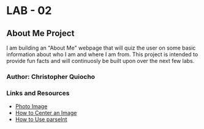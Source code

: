 # LAB - 02

## About Me Project

I am building an "About Me" webpage that will quiz the user on some basic information about who I am and where I am from. This project is intended to provide fun facts and will continuosly be built upon over the next few labs.

### Author: Christopher Quiocho

### Links and Resources
* [Photo Image](https://i2.pickpik.com/photos/317/628/954/aloha-sand-hawaii-beach-preview.jpg)
* [How to Center an Image](https://www.w3schools.com/howto/howto_css_image_center.asp)
* [How to Use parseInt](https://teamtreehouse.com/community/why-not-use-parseint-with-the-prompt)

